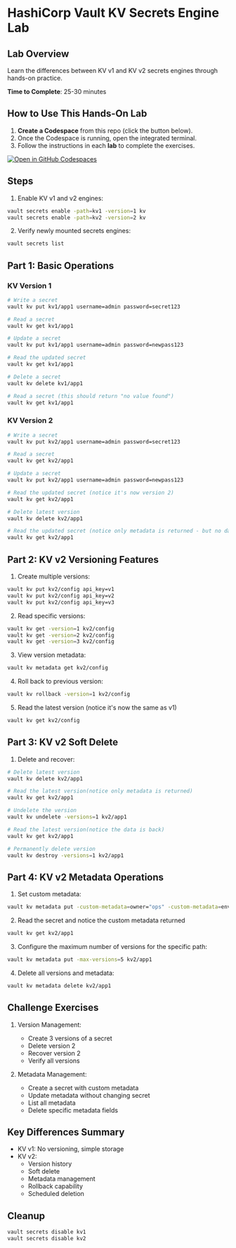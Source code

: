 # HashiCorp Vault KV Secrets Engine Lab

## Lab Overview
Learn the differences between KV v1 and KV v2 secrets engines through hands-on practice.

**Time to Complete**: 25-30 minutes

## How to Use This Hands-On Lab

1. **Create a Codespace** from this repo (click the button below).  
2. Once the Codespace is running, open the integrated terminal.
3. Follow the instructions in each **lab** to complete the exercises.

[![Open in GitHub Codespaces](https://github.com/codespaces/badge.svg)](https://codespaces.new/btkrausen/vault-codespaces)

## Steps

1. Enable KV v1 and v2 engines:
```bash
vault secrets enable -path=kv1 -version=1 kv
vault secrets enable -path=kv2 -version=2 kv
```

2. Verify newly mounted secrets engines:
```bash
vault secrets list
```

## Part 1: Basic Operations

### KV Version 1
```bash
# Write a secret
vault kv put kv1/app1 username=admin password=secret123

# Read a secret
vault kv get kv1/app1

# Update a secret
vault kv put kv1/app1 username=admin password=newpass123

# Read the updated secret
vault kv get kv1/app1

# Delete a secret
vault kv delete kv1/app1

# Read a secret (this should return "no value found")
vault kv get kv1/app1
```

### KV Version 2
```bash
# Write a secret
vault kv put kv2/app1 username=admin password=secret123

# Read a secret
vault kv get kv2/app1

# Update a secret
vault kv put kv2/app1 username=admin password=newpass123

# Read the updated secret (notice it's now version 2)
vault kv get kv2/app1

# Delete latest version
vault kv delete kv2/app1

# Read the updated secret (notice only metadata is returned - but no data)
vault kv get kv2/app1
```

## Part 2: KV v2 Versioning Features

1. Create multiple versions:
```bash
vault kv put kv2/config api_key=v1
vault kv put kv2/config api_key=v2
vault kv put kv2/config api_key=v3
```

2. Read specific versions:
```bash
vault kv get -version=1 kv2/config
vault kv get -version=2 kv2/config
vault kv get -version=3 kv2/config
```

3. View version metadata:
```bash
vault kv metadata get kv2/config
```

4. Roll back to previous version:
```bash
vault kv rollback -version=1 kv2/config
```

5. Read the latest version (notice it's now the same as v1)
```bash
vault kv get kv2/config
```

## Part 3: KV v2 Soft Delete

1. Delete and recover:
```bash
# Delete latest version
vault kv delete kv2/app1

# Read the latest version(notice only metadata is returned)
vault kv get kv2/app1

# Undelete the version
vault kv undelete -versions=1 kv2/app1

# Read the latest version(notice the data is back)
vault kv get kv2/app1

# Permanently delete version
vault kv destroy -versions=1 kv2/app1
```

## Part 4: KV v2 Metadata Operations

1. Set custom metadata:
```bash
vault kv metadata put -custom-metadata=owner="ops" -custom-metadata=env="prod" kv2/app1
```

2. Read the secret and notice the custom metadata returned
```bash
vault kv get kv2/app1
```

3. Configure the maximum number of versions for the specific path:
```bash
vault kv metadata put -max-versions=5 kv2/app1
```

4. Delete all versions and metadata:
```bash
vault kv metadata delete kv2/app1
```

## Challenge Exercises

1. Version Management:
   - Create 3 versions of a secret
   - Delete version 2
   - Recover version 2
   - Verify all versions

2. Metadata Management:
   - Create a secret with custom metadata
   - Update metadata without changing secret
   - List all metadata
   - Delete specific metadata fields

## Key Differences Summary
- KV v1: No versioning, simple storage
- KV v2: 
  - Version history
  - Soft delete
  - Metadata management
  - Rollback capability
  - Scheduled deletion

## Cleanup
```bash
vault secrets disable kv1
vault secrets disable kv2
```